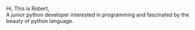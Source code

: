 Hi, This is Robert,</br>A junior python developer interested in programming and fascinated by the beauty of python language.

<!---
robert-j1998/robert-j1998 is a ✨ special ✨ repository because its `README.md` (this file) appears on your GitHub profile.
You can click the Preview link to take a look at your changes.
--->
